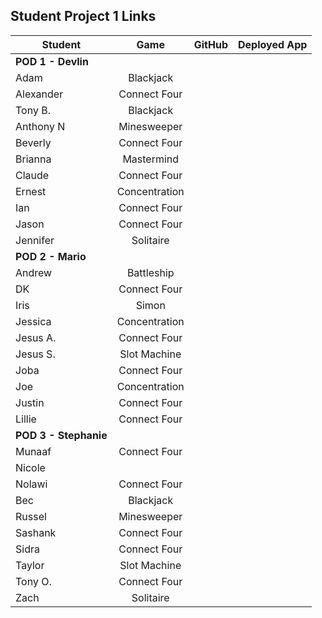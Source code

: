 ## Student Project 1 Links

| Student | Game | GitHub | Deployed App |
|---|:---:|:---:|:---:|
| **POD 1 - Devlin** |  |  |  |
| Adam | Blackjack |  |  |
| Alexander | Connect Four |  |  |
| Tony B. | Blackjack |  |  |
| Anthony N | Minesweeper |  |  |
| Beverly | Connect Four |  |  |
| Brianna | Mastermind |  |  |
| Claude | Connect Four |  |  |
| Ernest | Concentration |  |  |
| Ian | Connect Four |  |  |
| Jason | Connect Four |  |  |
| Jennifer | Solitaire |  |  |
| **POD 2 - Mario** |  |  |  |
| Andrew | Battleship |  |  |
| DK | Connect Four |  |  |
| Iris | Simon |  |  |
| Jessica | Concentration |  |  |
| Jesus A. | Connect Four |  |  |
| Jesus S. | Slot Machine |  |  |
| Joba | Connect Four |  |  |
| Joe | Concentration |  |  |
| Justin | Connect Four |  |  |
| Lillie | Connect Four |  |  |
| **POD 3 - Stephanie** |  |  |  |
| Munaaf | Connect Four |  |  |
| Nicole |  |  |  |
| Nolawi | Connect Four |  |  |
| Bec | Blackjack |  |  |
| Russel | Minesweeper |  |  |
| Sashank | Connect Four |  |  |
| Sidra | Connect Four |  |  |
| Taylor | Slot Machine |  |  |
| Tony O. | Connect Four |  |  |
| Zach | Solitaire |  |  |

